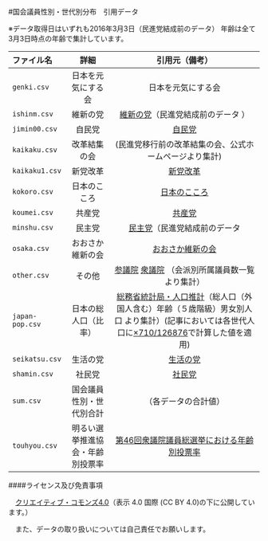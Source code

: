 #国会議員性別・世代別分布　引用データ

※データ取得日はいずれも2016年3月3日（民進党結成前のデータ）
年齢は全て3月3日時点の年齢で集計しています。

|   ファイル名      |    詳細      |      引用元（備考）   |
| :---------------- |:--------------:| :---------------:|
|    `genki.csv`      |日本を元気にする会 |   日本を元気にする会    |    
|    `ishinm.csv`      |維新の党 |   [維新の党](https://ishinnotoh.jp/)（民進党結成前のデータ ）  |    
|    `jimin00.csv`      |自民党|  [自民党](https://www.jimin.jp/member/)      |    
|    `kaikaku.csv`      |改革結集の会 | (民進党移行前の改革結集の会、公式ホームページより集計)    |    
|    `kaikaku1.csv`      |新党改革 | [新党改革](http://shintokaikaku.jp/)      |    
|    `kokoro.csv`      |日本のこころ|  [日本のこころ](https://nippon-kokoro.jp/)      |    
|    `koumei.csv`      |共産党|  [共産党](http://www.jcp.or.jp/)      |    
|    `minshu.csv`      |民主党|  [民主党](https://www.dpj.or.jp/)（民進党結成前のデータ  |    
|    `osaka.csv`      |おおさか維新の会|  [おおさか維新の会](https://o-ishin.jp/)      |    
|    `other.csv`      | その他| [参議院](http://www.sangiin.go.jp/japanese/joho1/kousei/giin/190/giinsu.htm) [衆議院](http://www.shugiin.go.jp/internet/itdb_annai.nsf/html/statics/shiryo/kaiha_m.htm)   （会派別所属議員数一覧より集計）|    
|    `japan-pop.csv`    |  日本の総人口（比率）|[総務省統計局・人口推計](http://www.stat.go.jp/data/jinsui/pdf/201602.pdf)（総人口（外国人含む）年齢（５歳階級）男女別人口 より集計）(記事においては各世代人口に[×710/126876](×国会議員総数/総人口)で計算した値を適用)|  
|    `seikatsu.csv`      | 生活の党| [生活の党](http://www.seikatsu1.jp/)      |    
|    `shamin.csv`      |社民党|  [社民党](http://www5.sdp.or.jp/)      |    
|    `sum.csv`      |国会議員性別・世代別合計|  （各データの合計値）  |    
|    `touhyou.csv`      | 明るい選挙推進協会・年齢別投票率|[第46回衆議院議員総選挙における年齢別投票率](http://www.akaruisenkyo.or.jp/070various/071syugi/696/)  |    

####ライセンス及び免責事項

　[クリエイティブ・コモンズ4.0](http://creativecommons.org/licenses/by/4.0/deed.ja)（表示 4.0 国際 (CC BY 4.0)の下に公開しています。）

　また、データの取り扱いについては自己責任でお願いします。

